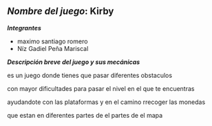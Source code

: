 ## ***Nombre del juego***: Kirby

 ***Integrantes***
 - maximo santiago romero 
 - Níz Gadiel Peña Mariscal
   
***Descripción breve del juego y sus mecánicas*** 

es un juego donde tienes que pasar diferentes obstaculos 

con mayor dificultades para pasar el nivel en el que te encuentras 

ayudandote con las plataformas y en el camino rrecoger las monedas

que estan en diferentes partes de el partes de el mapa 
 
